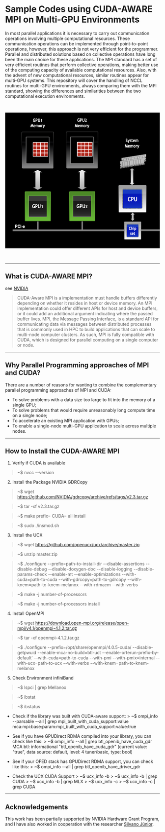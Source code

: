 # Sample Codes using CUDA-AWARE MPI on Multi-GPU Environments

In most parallel applications it is necessary to carry out communication operations involving multiple computational resources. These communication operations can be implemented through point-to-point operations, however, this approach is not very efficient for the programmer. Parallel and distributed solutions based on collective operations have long been the main choice for these applications. The MPI standard has a set of very efficient routines that perform collective operations, making better use of the computing capacity of available computational resources. Also, with the advent of new computational resources, similar routines appear for multi-GPU systems. This repository will cover the handling of NCCL routines for multi-GPU environments, always comparing them with the MPI standard, showing the differences and similarities between the two computational execution environments.

<br />
<p align="center">
    <img src="architecture_multi_gpu.png" alt="architecture" width="580" height="440">  
<p align="center">
    <br />
  </p>
</p>

----
## What is CUDA-AWARE MPI?
see [NVIDIA](https://developer.nvidia.com/blog/introduction-cuda-aware-mpi/)

> CUDA-Aware MPI is a implementation must handle buffers differently depending on whether it resides in host or device memory. An MPI implementation could offer different APIs for host and device buffers, or it could add an additional argument indicating where the passed buffer lives. MPI, the Message Passing Interface, is a standard API for communicating data via messages between distributed processes that is commonly used in HPC to build applications that can scale to multi-node computer clusters. As such, MPI is fully compatible with CUDA, which is designed for parallel computing on a single computer or node.
----

## Why Parallel Programming approaches of MPI and CUDA?

There are a number of reasons for wanting to combine the complementary parallel programming approaches of MPI and CUDA:

* To solve problems with a data size too large to fit into the memory of a single GPU;
* To solve problems that would require unreasonably long compute time on a single node;
* To accelerate an existing MPI application with GPUs;
* To enable a single-node multi-GPU application to scale across multiple nodes.

----

## How to Install the CUDA-AWARE MPI

1. Verify if CUDA is available 

> ~$ nvcc --version 

2. Install the Package NVIDIA GDRCopy  

> ~$ wget https://github.com/NVIDIA/gdrcopy/archive/refs/tags/v2.3.tar.gz
    
> ~$ tar -xf v2.3.tar.gz

> ~$ make prefix=<install-to-this-location> CUDA=<cuda-install-top-dir> all install

> ~$ sudo ./insmod.sh


3. Install the UCX 

> ~$ wget https://github.com/openucx/ucx/archive/master.zip

> ~$ unzip master.zip 

> ~$ ./configure --prefix=path-to-install-dir --disable-assertions --disable-debug --disable-doxygen-doc --disable-logging --disable-params-check --enable-mt --enable-optimizations --with-cuda=path-to-cuda --with-gdrcopy=path-to-gdrcopy --with-knem=path-to-knem-melanox --with-rdmacm --with-verbs

> ~$ make -j number-of-processors 

> ~$ make -j number-of-processors install 


4. Install OpenMPI

> ~$ wget https://download.open-mpi.org/release/open-mpi/v4.1/openmpi-4.1.2.tar.gz

> ~$ tar -xf openmpi-4.1.2.tar.gz

> ~$ ./configure --prefix=/opt/share/openmpi/4.0.5-cuda/  --disable-getpwuid --enable-mca-no-build=btl-uct  --enable-orterun-prefix-by-default' --with-cuda=path-to-cuda --with-pmi --with-pmix=internal  --with-ucx=path-to-ucx --with-verbs  --with-knem=path-to-knem-melanox


5. Check Environment infiniBand

> ~$ lspci | grep Mellanox

> ~$ ibstat

> ~$ ibstatus



   * Check if the library was built with CUDA-aware support:
    > ~$ ompi_info --parsable --all | grep mpi_built_with_cuda_support:value mca:mpi:base:param:mpi_built_with_cuda_support:value:true

   * See if you have GPUDirect RDMA compiled into your library, you can check like this:
    > ~$ ompi_info --all | grep btl_openib_have_cuda_gdr MCA btl: informational "btl_openib_have_cuda_gdr" (current value: "true", data source: default, level: 4 tuner/basic, type: bool)

   * See if your OFED stack has GPUDirect RDMA support, you can check like this:
    > ~$ ompi_info --all | grep btl_openib_have_driver_gdr

   * Check the UCX CUDA Support 
    > ~$ ucx_info -b
    > ~$ ucx_info -b | grep CUDA
    > ~$ ucx_info -b | grep MLX
    > ~$ ucx_info -c
    > ~$ ucx_info -c | grep CUDA


----
## Acknowledgements

This work has been partially supported by NVIDIA Hardware Grant Program, and I have also worked in cooperation with the researcher [Silvano Júnior](silvano.junior@fieb.org.br).
    
